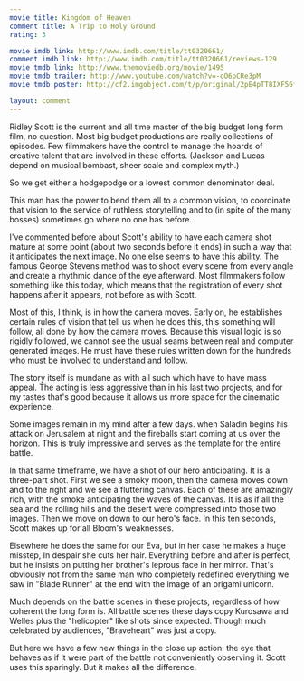 ```yaml
---
movie title: Kingdom of Heaven
comment title: A Trip to Holy Ground
rating: 3

movie imdb link: http://www.imdb.com/title/tt0320661/
comment imdb link: http://www.imdb.com/title/tt0320661/reviews-129
movie tmdb link: http://www.themoviedb.org/movie/1495
movie tmdb trailer: http://www.youtube.com/watch?v=-oO6pCRe3pM
movie tmdb poster: http://cf2.imgobject.com/t/p/original/2pE4pTT8IXF56fiWMOk7cv7Fkpi.jpg

layout: comment
---
```


Ridley Scott is the current and all time master of the big budget long form film, no question. Most big budget productions are really collections of episodes. Few filmmakers have the control to manage the hoards of creative talent that are involved in these efforts. (Jackson and Lucas depend on musical bombast, sheer scale and complex myth.) 

So we get either a hodgepodge or a lowest common denominator deal.

This man has the power to bend them all to a common vision, to coordinate that vision to the service of ruthless storytelling and to (in spite of the many bosses) sometimes go where no one has before. 

I've commented before about Scott's ability to have each camera shot mature at some point (about two seconds before it ends) in such a way that it anticipates the next image. No one else seems to have this ability. The famous George Stevens method was to shoot every scene from every angle and create a rhythmic dance of the eye afterward. Most filmmakers follow something like this today, which means that the registration of every shot happens after it appears, not before as with Scott.

Most of this, I think, is in how the camera moves. Early on, he establishes certain rules of vision that tell us when he does this, this something will follow, all done by how the camera moves. Because this visual logic is so rigidly followed, we cannot see the usual seams between real and computer generated images. He must have these rules written down for the hundreds who must be involved to understand and follow.

The story itself is mundane as with all such which have to have mass appeal. The acting is less aggressive than in his last two projects, and for my tastes that's good because it allows us more space for the cinematic experience.

Some images remain in my mind after a few days. when Saladin begins his attack on Jerusalem at night and the fireballs start coming at us over the horizon. This is truly impressive and serves as the template for the entire battle.

In that same timeframe, we have a shot of our hero anticipating. It is a three-part shot. First we see a smoky moon, then the camera moves down and to the right and we see a fluttering canvas. Each of these are amazingly rich, with the smoke anticipating the waves of the canvas. It is as if all the sea and the rolling hills and the desert were compressed into those two images. Then we move on down to our hero's face. In this ten seconds, Scott makes up for all Bloom's weaknesses.

Elsewhere he does the same for our Eva, but in her case he makes a huge misstep, In despair she cuts her hair. Everything before and after is perfect, but he insists on putting her brother's leprous face in her mirror. That's obviously not from the same man who completely redefined everything we saw in "Blade Runner" at the end with the image of an origami unicorn.

Much depends on the battle scenes in these projects, regardless of how coherent the long form is. All battle scenes these days copy Kurosawa and Welles plus the "helicopter" like shots since expected. Though much celebrated by audiences, "Braveheart" was just a copy. 

But here we have a few new things in the close up action: the eye that behaves as if it were part of the battle not conveniently observing it. Scott uses this sparingly. But it makes all the difference.